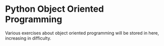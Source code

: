 # Python Object Oriented Programming

Various exercises about object oriented programming will be stored in here, increasing in difficulty.